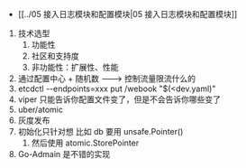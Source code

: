 - [[../05 接入日志模块和配置模块|05 接入日志模块和配置模块]]

1. 技术选型
	1. 功能性
	2. 社区和支持度
	3. 非功能性：扩展性、性能
2. 通过配置中心 + 随机数 ---> 控制流量限流什么的
3. etcdctl --endpoints=xxx put /webook "$(<dev.yaml)"
4. viper 只能告诉你配置文件变了，但是不会告诉你哪些变了
5. uber/atomic
6. 灰度发布
7. 初始化只针对想 比如 db 要用 unsafe.Pointer()
	1. 然后使用 atomic.StorePointer
8. Go-Admain 是不错的实现

